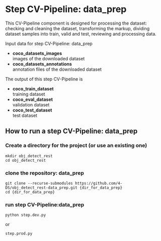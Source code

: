 # Step CV-Pipeline: data_prep

This CV-Pipeline component is designed for processing the dataset: checking and cleaning the dataset, transforming the markup, dividing dataset samples into train, valid and test, reviewing and processing data.

Input data for step CV-Pipeline: data_prep
- **coco_datasets_images**     
images of the downloaded dataset
- **coco_datasets_annotations**    
annotation files of the downloaded dataset

The output of this step CV-Pipeline is
- **coco_train_dataset**     
training dataset
- **coco_eval_dataset**    
validation dataset
- **coco_test_dataset**    
test dataset

## How to run a step CV-Pipeline: data_prep

### Create a directory for the project (or use an existing one)
```
mkdir obj_detect_rest
cd obj_detect_rest
```  

### clone the repository: data_prep
```
git clone --recurse-submodules https://github.com/4-DS/obj_detect_rest-data_prep.git {dir_for_data_prep}
cd {dir_for_data_prep}
```  

### run step CV-Pipeline:data_prep
```
python step.dev.py
```  
or
```
step.prod.py
``` 
